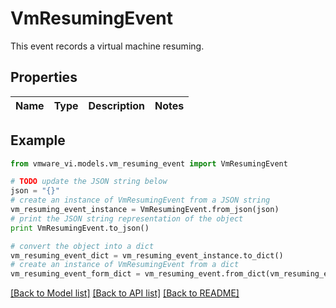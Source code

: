 # VmResumingEvent

This event records a virtual machine resuming. 

## Properties
Name | Type | Description | Notes
------------ | ------------- | ------------- | -------------

## Example

```python
from vmware_vi.models.vm_resuming_event import VmResumingEvent

# TODO update the JSON string below
json = "{}"
# create an instance of VmResumingEvent from a JSON string
vm_resuming_event_instance = VmResumingEvent.from_json(json)
# print the JSON string representation of the object
print VmResumingEvent.to_json()

# convert the object into a dict
vm_resuming_event_dict = vm_resuming_event_instance.to_dict()
# create an instance of VmResumingEvent from a dict
vm_resuming_event_form_dict = vm_resuming_event.from_dict(vm_resuming_event_dict)
```
[[Back to Model list]](../README.md#documentation-for-models) [[Back to API list]](../README.md#documentation-for-api-endpoints) [[Back to README]](../README.md)


